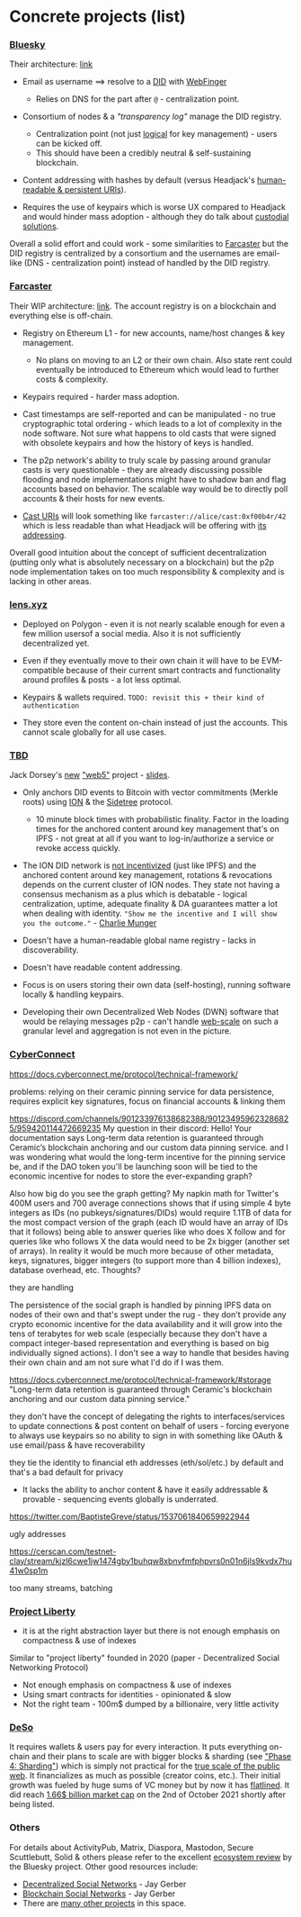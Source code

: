 # Concrete projects (list)

### [Bluesky](https://en.wikipedia.org/wiki/Bluesky_(protocol))

Their architecture: [link](https://github.com/bluesky-social/adx/blob/main/architecture.md)

- Email as username ==> resolve to a [DID](https://www.w3.org/TR/did-core/) with [WebFinger](https://webfinger.net/)
    - Relies on DNS for the part after `@` - centralization point.

- Consortium of nodes & a *"transparency log"* manage the DID registry.
    - Centralization point (not just [logical](https://medium.com/@VitalikButerin/the-meaning-of-decentralization-a0c92b76a274) for key management) - users can be kicked off.
    - This should have been a credibly neutral & self-sustaining blockchain.

- Content addressing with hashes by default (versus Headjack's [human-readable & persistent URIs](../introduction/addressing.md)).

- Requires the use of keypairs which is worse UX compared to Headjack and would hinder mass adoption - although they do talk about [custodial solutions](https://github.com/bluesky-social/adx/blob/main/architecture.md#root-private-key-management).

<!-- - When users post content they update their Personal Data Repositories managed by their Personal Data Servers (PDS) which play somewhat similar roles to [Farcaster](#farcaster)'s managed hosts and Headjack's [IDMs](../implementation/ecosystem/IDM.md). -->
<!-- - Since such events aren't publicized anywhere, whoever is interested will have to be proactively polling for updates and sending requests. -->
<!-- - Users can lose their interest graph if the PDS they are using loses their data. -->
<!-- - The Personal Data Repositories would be a lot less compact than Headjack because accounts and links between them are not simple integers and every piece of data and relationship comes along with a signature. -->

Overall a solid effort and could work - some similarities to [Farcaster](#farcaster) but the DID registry is centralized by a consortium and the usernames are email-like (DNS - centralization point) instead of handled by the DID registry.

### [Farcaster](https://www.farcaster.xyz/)

Their WIP architecture: [link](https://farcasterxyz.notion.site/farcasterxyz/Farcaster-v2-43b105e4699847518b1d89996c20d564). The account registry is on a blockchain and everything else is off-chain.

- Registry on Ethereum L1 - for new accounts, name/host changes & key management.
    - No plans on moving to an L2 or their own chain. Also state rent could eventually be introduced to Ethereum which would lead to further costs & complexity.

- Keypairs required - harder mass adoption.

- Cast timestamps are self-reported and can be manipulated - no true cryptographic total ordering - which leads to a lot of complexity in the node software. Not sure what happens to old casts that were signed with obsolete keypairs and how the history of keys is handled.

- The p2p network's ability to truly scale by passing around granular casts is very questionable - they are already discussing possible flooding and node implementations might have to shadow ban and flag accounts based on behavior. The scalable way would be to directly poll accounts & their hosts for new events.

- [Cast URIs](https://farcasterxyz.notion.site/URI-s-f2191d741a9143f98d648fa449ad588f) will look something like `farcaster://alice/cast:0xf00b4r/42` which is less readable than what Headjack will be offering with [its addressing](../introduction/addressing.md).

Overall good intuition about the concept of sufficient decentralization (putting only what is absolutely necessary on a blockchain) but the p2p node implementation takes on too much responsibility & complexity and is lacking in other areas.

### [lens.xyz](https://lens.xyz/)

- Deployed on Polygon - even it is not nearly scalable enough for even a few million usersof a social media. Also it is not sufficiently decentralized yet.

- Even if they eventually move to their own chain it will have to be EVM-compatible because of their current smart contracts and functionality around profiles & posts - a lot less optimal.

- Keypairs & wallets required. `TODO: revisit this + their kind of authentication`

- They store even the content on-chain instead of just the accounts. This cannot scale globally for all use cases.

### [TBD](https://www.tbd.website/)

Jack Dorsey's [new](https://twitter.com/namcios/status/1535302090360250368) ["web5"](../images/web5.jpg) project - [slides](https://docs.google.com/presentation/d/1SaHGyY9TjPg4a0VNLCsfchoVG1yU3ffTDsPRcU99H1E).

- Only anchors DID events to Bitcoin with vector commitments (Merkle roots) using [ION](https://github.com/decentralized-identity/ion) & the [Sidetree](https://medium.com/decentralized-identity/the-sidetree-scalable-dpki-for-decentralized-identity-1a9105dfbb58) protocol.
    - 10 minute block times with probabilistic finality. Factor in the loading times for the anchored content around key management that's on IPFS - not great at all if you want to log-in/authorize a service or revoke access quickly.

- The ION DID network is [not incentivized](https://github.com/decentralized-identity/ion/blob/master/docs/Q-and-A.md#q-what-are-the-availability-guarantees-of-ion) (just like IPFS) and the anchored content around key management, rotations & revocations depends on the current cluster of ION nodes. They state not having a consensus mechanism as a plus which is debatable - logical centralization, uptime, adequate finality & DA guarantees matter a lot when dealing with identity. `"Show me the incentive and I will show you the outcome."` - [Charlie Munger](https://quotefancy.com/quote/1561882/Charlie-Munger-Show-me-the-incentive-and-I-will-show-you-the-outcome)

- Doesn't have a human-readable global name registry - lacks in discoverability.

- Doesn't have readable content addressing.

- Focus is on users storing their own data (self-hosting), running software locally & handling keypairs.

- Developing their own Decentralized Web Nodes (DWN) software that would be relaying messages p2p - can't handle [web-scale](../introduction/web_scale.md) on such a granular level and aggregation is not even in the picture.

### [CyberConnect](https://cyberconnect.me/)

https://docs.cyberconnect.me/protocol/technical-framework/

problems: relying on their ceramic pinning service for data persistence, requires explicit key signatures, focus on financial accounts & linking them



https://discord.com/channels/901233976138682388/901234959623286825/959420114472669235
My question in their discord: Hello! Your documentation says Long-term data retention is guaranteed through Ceramic’s blockchain anchoring and our custom data pinning service. and I was wondering what would the long-term incentive for the pinning service be, and if the DAO token you'll be launching soon will be tied to the economic incentive for nodes to store the ever-expanding graph?





Also how big do you see the graph getting? My napkin math for Twitter's 400M users and 700 average connections shows that if using simple 4 byte integers as IDs (no pubkeys/signatures/DIDs) would require 1.1TB of data for the most compact version of the graph (each ID would have an array of IDs that it follows) being able to answer queries like who does X follow and for queries like who follows X the data would need to be 2x bigger (another set of arrays). In reality it would be much more because of other metadata, keys, signatures, bigger integers (to support more than 4 billion indexes), database overhead, etc. Thoughts? 




they are handling


The persistence of the social graph is handled by pinning IPFS data on nodes of their own and that's swept under the rug - they don't provide any crypto economic incentive for the data availability and it will grow into the tens of terabytes for web scale (especially because they don't have a compact integer-based representation and everything is based on big individually signed actions). I don't see a way to handle that besides having their own chain and am not sure what I'd do if I was them.

https://docs.cyberconnect.me/protocol/technical-framework/#storage
"Long-term data retention is guaranteed through Ceramic's blockchain anchoring and our custom data pinning service."

they don't have the concept of delegating the rights to interfaces/services to update connections & post content on behalf of users - forcing everyone to always use keypairs so no ability to sign in with something like OAuth & use email/pass & have recoverability

they tie the identity to financial eth addresses (eth/sol/etc.) by default and that's a bad default for privacy

- It lacks the ability to anchor content & have it easily addressable & provable - sequencing events globally is underrated.




https://twitter.com/BaptisteGreve/status/1537061840659922944

ugly addresses

https://cerscan.com/testnet-clay/stream/kjzl6cwe1jw1474gby1buhqw8xbnvfmfphpvrs0n01n6jls9kvdx7hu41w0sp1m


too many streams, batching 




### [Project Liberty](https://www.projectliberty.io/)

- it is at the right abstraction layer but there is not enough emphasis on compactness & use of indexes

Similar to "project liberty" founded in 2020 (paper - Decentralized Social Networking Protocol)
- Not enough emphasis on compactness & use of indexes
- Using smart contracts for identities - opinionated & slow
- Not the right team - 100m$ dumped by a billionaire, very little activity

### [DeSo](https://www.deso.org/)

It requires wallets & users pay for every interaction. It puts everything on-chain and their plans to scale are with bigger blocks & sharding (see ["Phase 4: Sharding"](https://docs.deso.org/about-deso-chain/readme)) which is simply not practical for the [true scale of the public web](https://www.techspot.com/news/91513-visualizing-minute-internet-2021.html). It financializes as much as possible (creator coins, etc.). Their initial growth was fueled by huge sums of VC money but by now it has [flatlined](https://www.openprosper.com/stats/deso-dashboard). It did reach [1.66$ billion market cap](https://www.coingecko.com/en/coins/deso) on the 2nd of October 2021 shortly after being listed.

### Others

For details about ActivityPub, Matrix, Diaspora, Mastodon, Secure Scuttlebutt, Solid & others please refer to the excellent [ecosystem review](https://twitter.com/bluesky/status/1352302821140549632) by the Bluesky project. Other good resources include:
- [Decentralized Social Networks](https://medium.com/decentralized-web/decentralized-social-networks-e5a7a2603f53) - Jay Gerber
- [Blockchain Social Networks](https://medium.com/decentralized-web/blockchain-social-networks-c941fb337970) - Jay Gerber
- There are [many other projects](https://mirror.xyz/shreyjain.eth/TyBzMOegl3rMNxpAFoJ36MjE0pGfdLcrVCBgy-x3qS8) in this space.
